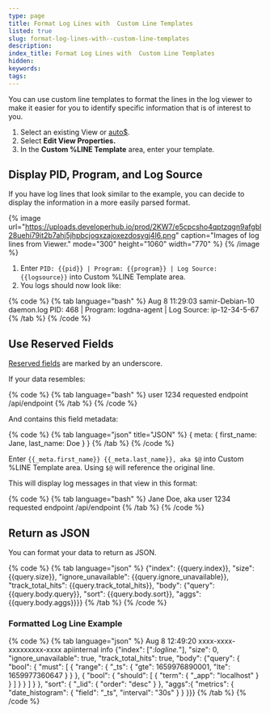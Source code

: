```yaml
---
type: page
title: Format Log Lines with  Custom Line Templates
listed: true
slug: format-log-lines-with--custom-line-templates
description: 
index_title: Format Log Lines with  Custom Line Templates
hidden: 
keywords: 
tags: 
---
```


You can use custom line templates to format the lines in the log viewer to make it easier for you to identify specific information that is of interest to you. 

1. Select an existing View or [auto$](/docs/create-and-edit-views).
2. Select **Edit View Properties.**
3. In the **Custom %LINE Template** area, enter your template.

## Display PID, Program, and Log Source

If you have log lines that look similar to the example, you can decide to display the information in a more easily parsed format.

{% image url="https://uploads.developerhub.io/prod/2KW7/e5cpcsho4qptzqgn9afgbl28uehi79it2b7ahj5jhpbcjogxzajoxezdosygj4l6.png" caption="Images of log lines from Viewer." mode="300" height="1060" width="770" %}
{% /image %}

1. Enter `PID: {{pid}} | Program: {{program}} | Log Source: {{logsource}}` into Custom %LINE Template area.
2. You logs should now look like:

{% code %}
{% tab language="bash" %}
Aug 8 11:29:03 samir-Debian-10 daemon.log PID: 468 | Program: logdna-agent | Log Source: ip-12-34-5-67
{% /tab %}
{% /code %}

## Use Reserved Fields

[Reserved fields](/docs/log-parsing) are marked by an underscore. 

If your data resembles: 

{% code %}
{% tab language="bash" %}
user 1234 requested endpoint /api/endpoint
{% /tab %}
{% /code %}

And contains this field metadata:

{% code %}
{% tab language="json" title="JSON" %}
{
	meta: {
		first_name: Jane,
		last_name: Doe
	}
}
{% /tab %}
{% /code %}

Enter `{{_meta.first_name}} {{_meta.last_name}}, aka $@`  into Custom %LINE Template area. Using `$@`  will reference the original line.

This will display log messages in that view in this format:

{% code %}
{% tab language="bash" %}
Jane Doe, aka user 1234 requested endpoint /api/endpoint
{% /tab %}
{% /code %}

## Return as JSON

You can format your data to return as JSON.

{% code %}
{% tab language="json" %}
{"index": {{query.index}}, "size": {{query.size}}, "ignore_unavailable": {{query.ignore_unavailable}}, "track_total_hits": {{query.track_total_hits}}, "body": {"query": {{query.body.query}}, "sort": {{query.body.sort}}, "aggs":{{query.body.aggs}}}}
{% /tab %}
{% /code %}

### Formatted Log Line Example

{% code %}
{% tab language="json" %}
Aug 8 12:49:20  xxxx-xxxx-xxxxxxxxx-xxxx  apiinternal info  {"index": ["*:logline.*"], "size": 0, "ignore_unavailable": true, "track_total_hits": true, "body": {"query": {
  "bool": {
    "must": [
      {
        "range": {
          "_ts": {
            "gte": 1659976890001,
            "lte": 1659977360647
          }
        }
      },
      {
        "bool": {
          "should": [
            {
              "term": {
                "_app": "localhost"
              }
            }
          ]
        }
      }
    ]
  }
}, "sort": {
  "_lid": {
    "order": "desc"
  }
}, "aggs":{
  "metrics": {
    "date_histogram": {
      "field": "_ts",
      "interval": "30s"
    }
  }
}}}
{% /tab %}
{% /code %}